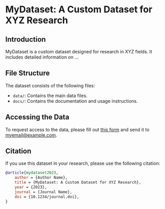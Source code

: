 # MyDataset: A Custom Dataset for XYZ Research
## Introduction
MyDataset is a custom dataset designed for research in XYZ fields. It includes detailed information on ...

## File Structure
The dataset consists of the following files:
- `data/`: Contains the main data files.
- `docs/`: Contains the documentation and usage instructions.

## Accessing the Data
To request access to the data, please fill out [this form](link-to-form) and send it to myemail@example.com.

## Citation
If you use this dataset in your research, please use the following citation:
```bibtex
@article{mydataset2023,
    author = {Author Name},
    title = {MyDataset: A Custom Dataset for XYZ Research},
    year = {2023},
    journal = {Journal Name},
    doi = {10.1234/journal.doi},
}
